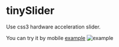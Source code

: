 # tinySlider
Use css3 hardware acceleration slider.

You can try it by mobile
[example](http://statics.nullcn.com/demo/tinySlider/index.html)
![example](http://statics.nullcn.com/demo/tinySlider/qrcode.png)